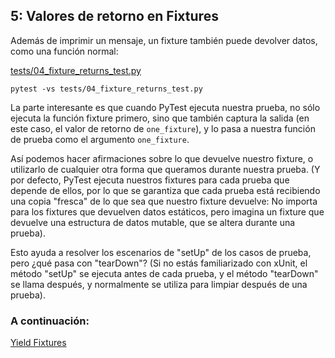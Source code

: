 ## 5: Valores de retorno en Fixtures

Además de imprimir un mensaje, un fixture también puede devolver datos, como una función normal:

[tests/04_fixture_returns_test.py](https://github.com/INGCOM-UNRN/intro-a-pytest/blob/master/tests/04_fixture_returns_test.py)

```
pytest -vs tests/04_fixture_returns_test.py
```

La parte interesante es que cuando PyTest ejecuta nuestra prueba, no sólo ejecuta la función fixture primero, sino que también captura la salida (en este caso, el valor de retorno de `one_fixture`), y lo pasa a nuestra función de prueba como el argumento `one_fixture`.

Así podemos hacer afirmaciones sobre lo que devuelve nuestro fixture, o utilizarlo de cualquier otra forma que queramos durante nuestra prueba. (Y por defecto, PyTest ejecuta nuestros fixtures para cada prueba que depende de ellos, por lo que se garantiza que cada prueba está recibiendo una copia "fresca" de lo que sea que nuestro fixture devuelve: No importa para los fixtures que devuelven datos estáticos, pero imagina un fixture que devuelve una estructura de datos mutable, que se altera durante una prueba).

Esto ayuda a resolver los escenarios de "setUp" de los casos de prueba, pero ¿qué pasa con "tearDown"? (Si no estás familiarizado con xUnit, el método "setUp" se ejecuta antes de cada prueba, y el método "tearDown" se llama después, y normalmente se utiliza para limpiar después de una prueba).

### A continuación:

[Yield Fixtures](https://github.com/INGCOM-UNRN/intro-a-pytest/blob/master/tutorials/06_yield_fixtures.md)